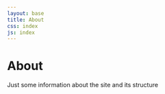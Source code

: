 ```yaml
---
layout: base
title: About
css: index
js: index
---
```


# About

Just some information about the site and its structure
